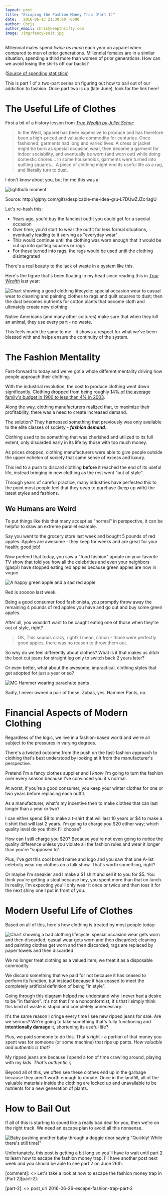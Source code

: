 ```yaml
---
layout: post
title: "Escaping the Fashion Money Trap (Part 1)"
date:   2016-06-13 21:30:00 -0500
author: Chris
author_email: chris@keepthrifty.com
image: /img/fancy-suit.jpg
---
```


Millennial males spend _twice as much_ each year on apparel when compared to men of prior generations. Millennial females are in a similar situation, spending a third more than women of prior generations. How can we avoid losing the shirts off our backs?

([Source of spending statistics][bcg-paper])

This is part 1 of a two-part series on figuring out how to bail out of our addiction to fashion. Once part two is up (late June), look for the link here!

# The Useful Life of Clothes #

First a bit of a history lesson from _[True Wealth by Juliet Schor][plenitude-link]_:

> In the West, apparel has been expensive to produce and has therefore been a high-priced and valuable commodity for centuries. Once fashioned, garments had long and varied lives. A dress or jacket might be born as special occasion wear, then become a garment for indoor sociability, and eventually be worn (and worn out) while doing domestic chores... In some households, garments were turned into quilting squares... A piece of clothing might end its useful life as a rag, and literally turn to dust.

I don't know about you, but for me this was a:

![lightbulb moment][lightbulb]

<div class="image-caption">Source: http://giphy.com/gifs/despicable-me-idea-gru-L7DUwZJZc4agU</div>

Let's re-hash this:

- Years ago, you'd buy the fanciest outfit you could get for a special occasion
- Over time, you'd start to wear the outfit for less formal situations, eventually leading to it serving as "everyday wear"
- This would continue until the clothing was worn enough that it would be cut up into quilting squares or rags
- For those turned into rags, the rags would be used until the clothing disintegrated

There's a real beauty to the lack of waste in a system like this.

Here's the figure that's been floating in my head since reading this in _[True Wealth][plenitude-link]_ last year:

![Chart showing a good clothing lifecycle: special occasion wear to casual wear to cleaning and painting clothes to rags and quilt squares to dust; then the dust becomes nutrients for cotton plants that become cloth and ultimately create new clothing][clothing-lifecycle-good]

Native Americans (and many other cultures) make sure that when they kill an animal, they use every part - no waste.

This feels much the same to me - it shows a respect for what we've been blessed with and helps ensure the continuity of the system.

# The Fashion Mentality #

Fast-forward to today and we've got a whole different mentality driving how people approach their clothing.

With the industrial revolution, the cost to produce clothing went down significantly. Clothing dropped from being roughly [14% of the average family's budget in 1900 to less than 4% in 2003][atlantic-clothing-budget].

Along the way, clothing manufacturers realized that, to maximize their profitability, there was a need to create increased demand.

The solution? They harnessed something that previously was only available to the elite classes of society - ___fashion demand___.

Clothing used to be something that was cherished and utilized to its full extent, only discarded early in its life by those with too much money.

As prices dropped, clothing manufacturers were able to give people outside the upper echelon of society that same sense of excess and luxury.

This led to a push to discard clothing __before__ it reached the end of its useful life, instead bringing in new clothing as the rest went "out of style".

Through years of careful practice, many industries have perfected this to the point most people feel that they _need_ to purchase (keep up with) the latest styles and fashions.

## We Humans are Weird ##

To put things like this that many accept as "normal" in perspective, it can be helpful to draw an extreme parallel example.

Say you went to the grocery store last week and bought 5 pounds of red apples. Apples are awesome - they keep for weeks and are great for your health; good job!

Now pretend that today, you saw a "food fashion" update on your favorite TV show that told you how all the celebrities and even your neighbors (gasp!) have stopped eating red apples because green apples are now in vogue.

![A happy green apple and a sad red apple][apple-faces]

<div class="image-caption">Red is sooooo last week.</div>

Being a good consumer food fashionista, you promptly throw away the remaining 4 pounds of red apples you have and go out and buy some green apples.

After all, you wouldn't want to be caught eating one of those when they're out of style, right?

> OK, This sounds crazy, right? I mean, c'mon - those were perfectly good apples, there was no reason to throw them out.

So why do we feel differently about clothes? What is it that makes us ditch the boot cut jeans for straight leg only to switch back 2 years later?

Or even better, what about the awesome, impractical, clothing styles that get adopted for just a year or so?

![MC Hammer wearing parachute pants][hammer-pants]

<div class="image-caption">Sadly, I never owned a pair of these. Zubas, yes. Hammer Pants, no.</div>

# Financial Aspects of Modern Clothing #

Regardless of the logic, we live in a fashion-based world and we're all subject to the pressures in varying degrees.

There's a twisted outcome from the push on the fast-fashion approach to clothing that's best understood by looking at it from the manufacturer's perspective.

Pretend I'm a fancy clothes supplier and I _know_ I'm going to turn the fashion over every season because I've convinced you it's normal.

At worst, if you're a good consumer, you keep your winter clothes for one or two years before replacing each outfit.

As a manufacturer, what's my incentive then to make clothes that can last longer than a year or two?

I can either spend $8 to make a t-shirt that will last 10 years or $4 to make a t-shirt that will last 2 years. I'm going to charge you $20 either way; which quality level do you think I'll choose?

How can I still charge you $20? Because you're not even going to _notice_ the quality difference unless you violate all the fashion rules and wear it longer than you're "supposed to".

Plus, I've got this cool brand name and logo and you saw that one A-list celebrity wear my clothes on a talk show. That's worth something, right?

Or maybe I'm sneakier and I make a $1 shirt and sell it to you for $5. You think you're getting a steal because hey, you spent more than that on lunch. In reality, I'm expecting you'll only wear it once or twice and then toss it for the next shiny one I put in front of you.

# Modern Useful Life of Clothes #

Based on all of this, here's how clothing is treated by most people today:

![Chart showing a bad clothing lifecycle: special occasion wear gets worn and then discarded; casual wear gets worn and then discarded; cleaning and painting clothes get worn and then discarded; rags are replaced by paper towels and then discarded][clothing-lifecycle-bad]

We no longer treat clothing as a valued item; we treat it as a disposable commodity.

We discard something that we paid for not because it has ceased to perform its function, but instead because it has ceased to meet the completely artificial definition of being "in style".

Going through this diagram helped me understand why I never had a desire to be "in fashion". It's not that I'm a nonconformist; it's that I simply think this kind of waste is stupid and completely unnecessary.

It's the same reason I cringe every time I see new ripped jeans for sale. Are we serious? We're going to take something that's fully functioning and __intentionally damage__ it, shortening its useful life?

Plus, we paid someone to do this. That's right - a portion of that money you spent was for someone (or some machine) that rips up pants. _How valuable and authentic is that?_

My ripped jeans are because I spend a ton of time crawling around, playing with my kids. _That's authentic :)_

Beyond all of this, we often see these clothes end up in the garbage because they aren't worth enough to donate. Once in the landfill, all of the valuable materials inside the clothing are locked up and unavailable to be nutrients for a new generation of plants.

# How to Bail Out #

If all of this is starting to sound like a really bad deal for you, then we're on the right track. We need an escape plan to avoid all this nonsense.

![Baby pushing another baby through a doggie door saying "Quickly! While there's still time!"][baby-escape]

Unfortunately, this post is getting a bit long so you'll have to wait until part 2 to learn how to escape the fashion money trap. I'll have another post next week and you should be able to see part 2 on June 26th.

[comment]: <> Let's take a look at how to escape the fashion money trap in [Part 2][part-2].

[part-2]: <> post_url 2016-06-26-escape-fashion-trap-part-2

[bcg-paper]: http://www.baynote.com/infographic/millennials-love-retail-spending/

[atlantic-clothing-budget]: http://www.theatlantic.com/business/archive/2012/04/how-america-spends-money-100-years-in-the-life-of-the-family-budget/255475/

[twitter-link]: http://www.twitter.com/keepthrifty

[plenitude-link]: http://amzn.to/1UPCQ8C

[hammer-pants]: /img/hammer-pants.jpg

[clothing-lifecycle-good]: /img/clothes-cycle-good.png
[clothing-lifecycle-bad]: /img/clothes-cycle-bad.png

[lightbulb]: http://i.giphy.com/L7DUwZJZc4agU.gif
[lightbulb-source]: http://giphy.com/gifs/despicable-me-idea-gru-L7DUwZJZc4agU

[apple-faces]: /img/happy-apple-sad-apple.jpg

[baby-escape]: /img/baby-escape.jpg

[30-year-sweatshirt]: http://www.tomcridland.com/collections/the-30-year-sweatshirt
[patagonia-repairs]: http://www.patagonia.com/us/worn-wear-repairs

